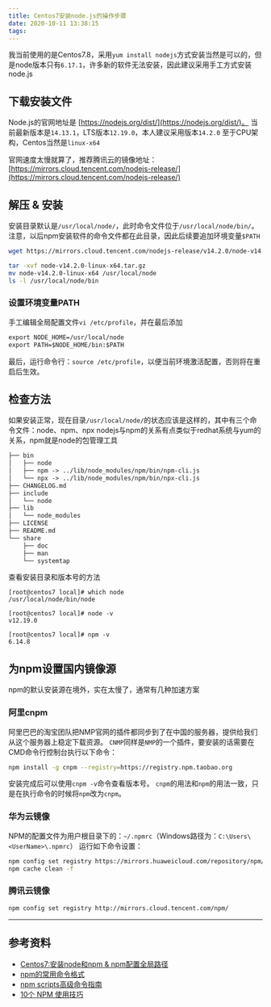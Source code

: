```yaml
---
title: Centos7安装node.js的操作步骤
date: 2020-10-11 13:38:15
tags:
---
```


我当前使用的是Centos7.8，采用`yum install nodejs`方式安装当然是可以的，但是node版本只有`6.17.1`，许多新的软件无法安装，因此建议采用手工方式安装node.js

## 下载安装文件

Node.js的官网地址是 [https://nodejs.org/dist/](https://nodejs.org/dist/)。
当前最新版本是`14.13.1`，LTS版本`12.19.0`，本人建议采用版本`14.2.0`
至于CPU架构，Centos当然是`linux-x64`

官网速度太慢就算了，推荐腾讯云的镜像地址：[https://mirrors.cloud.tencent.com/nodejs-release/](https://mirrors.cloud.tencent.com/nodejs-release/)

## 解压 & 安装

安装目录默认是`/usr/local/node/`，此时命令文件位于`/usr/local/node/bin/`。
注意，以后npm安装软件的命令文件都在此目录，因此后续要追加环境变量`$PATH`

``` bash
wget https://mirrors.cloud.tencent.com/nodejs-release/v14.2.0/node-v14.2.0-linux-x64.tar.gz

tar -xvf node-v14.2.0-linux-x64.tar.gz
mv node-v14.2.0-linux-x64 /usr/local/node
ls -l /usr/local/node/bin
```

### 设置环境变量PATH

手工编辑全局配置文件`vi /etc/profile`，并在最后添加

``` txt
export NODE_HOME=/usr/local/node
export PATH=$NODE_HOME/bin:$PATH
```

最后，运行命令行：`source /etc/profile`，以便当前环境激活配置，否则将在重启后生效。

## 检查方法

如果安装正常，现在目录`/usr/local/node/`的状态应该是这样的，其中有三个命令文件：node、npm、npx
nodejs与npm的关系有点类似于redhat系统与yum的关系，npm就是node的包管理工具

``` txt
├── bin
│   ├── node
│   ├── npm -> ../lib/node_modules/npm/bin/npm-cli.js
│   └── npx -> ../lib/node_modules/npm/bin/npx-cli.js
├── CHANGELOG.md
├── include
│   └── node
├── lib
│   └── node_modules
├── LICENSE
├── README.md
└── share
    ├── doc
    ├── man
    └── systemtap
```

查看安装目录和版本号的方法

``` console
[root@centos7 local]# which node
/usr/local/node/bin/node

[root@centos7 local]# node -v
v12.19.0

[root@centos7 local]# npm -v
6.14.8
```

## 为npm设置国内镜像源

npm的默认安装源在境外，实在太慢了，通常有几种加速方案

### 阿里cnpm

阿里巴巴的淘宝团队把NMP官网的插件都同步到了在中国的服务器，提供给我们从这个服务器上稳定下载资源。
`CNMP`同样是`NMP`的一个插件，要安装的话需要在CMD命令行控制台执行以下命令：

``` bash
npm install -g cnpm --registry=https://registry.npm.taobao.org
```

安装完成后可以使用`cnpm -v`命令查看版本号。
`cnpm`的用法和`npm`的用法一致，只是在执行命令的时候将`npm`改为`cnpm`。

### 华为云镜像

NPM的配置文件为用户根目录下的：`~/.npmrc`（Windows路径为：`C:\Users\<UserName>\.npmrc`）
运行如下命令设置：

``` bash
npm config set registry https://mirrors.huaweicloud.com/repository/npm/
npm cache clean -f
```

### 腾讯云镜像

``` bash
npm config set registry http://mirrors.cloud.tencent.com/npm/
```

---

## 参考资料

- [Centos7:安装node和npm & npm配置全局路径](https://my.oschina.net/cqyj/blog/3016118)
- [npm的常用命令格式](https://segmentfault.com/a/1190000012099112)
- [npm scripts高级命令指南](https://www.ruanyifeng.com/blog/2016/10/npm_scripts.html)
- [10个 NPM 使用技巧](https://www.techug.com/post/10-npm-tips-and-tricks.html)
